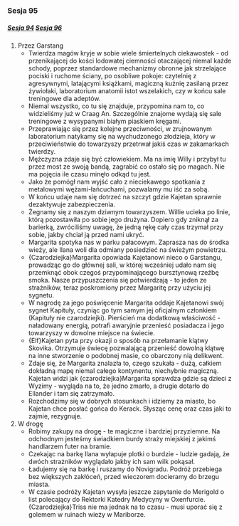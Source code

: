 ### Sesja 95
##### [Sesja 94](#sesja-94) [Sesja 96](#sesja-96)
1. Przez Garstang
    - Twierdza magów kryje w sobie wiele śmiertelnych ciekawostek - od przenikającej do kości lodowatej ciemności otaczającej niemal każde schody, poprzez standardowe mechanizmy obronne jak strzelające pociski i ruchome ściany, po osobliwe pokoje: czytelnię z agresywnymi, latającymi książkami, magiczną kuźnię zasilaną przez żywiołaki, laboratorium anatomii istot wszelakich, czy w końcu sale treningowe dla adeptów.
    - Niemal wszystko, co tu się znajduje, przypomina nam to, co widzieliśmy już w Craag An. Szczególnie znajome wydają się sale treningowe z wysypanymi białym piaskiem kręgami.
    - Przeprawiając się przez kolejne przeciwności, w zrujnowanym laboratorium natykamy się na wychudzonego złodzieja, który w przeciwieństwie do towarzyszy przetrwał jakiś czas w zakamarkach twierdzy. 
    - Mężczyzna zdaje się być człowiekiem. Ma na imię Willy i przybył tu przez most ze swoją bandą, zagrabić co ostało się po magach. Nie ma pojęcia ile czasu minęło odkąd tu jest.
    - Jako że pomógł nam wyjść cało z nieciekawego spotkania z metalowymi wężami-łańcuchami, pozwalamy mu iść za sobą.
    - W końcu udaje nam się dotrzeć na szczyt gdzie Kajetan sprawnie dezaktywuje zabezpieczenia.
    - Żegnamy się z naszym dziwnym towarzyszem. Willie ucieka po linie, którą pozostawiła po sobie jego drużyna. Dopiero gdy zniknął za barierką, zwróciliśmy uwagę, że jedną rękę cały czas trzymał przy sobie, jakby chciał ją przed nami ukryć.
    - Margarita spotyka nas w parku pałacowym. Zaprasza nas do środka wieży, ale Ilana woli dla odmiany posiedzieć na świeżym powietrzu.
    - {Czarodziejka}Margarita opowiada Kajetanowi nieco o Garstangu, prowadząc go do głównej sali, w której wcześniej udało nam się przemknąć obok czegoś przypominającego bursztynową rzeźbę smoka. Nasze przypuszczenia się potwierdzają - to jeden ze strażników, teraz poskromiony przez Margaritę przy użyciu jej sygnetu.
    - W nagrodę za jego poświęcenie Margarita oddaje Kajetanowi swój sygnet Kapituły, czyniąc go tym samym jej oficjalnym członkiem (Kapituły nie czarodziejki). Pierścień ma dodatkową właściwość - naładowany energią, potrafi awaryjnie przenieść posiadacza i jego towarzyszy w dowolne miejsce na świecie.
    - {Elf}Kajetan pyta przy okazji o sposób na przełamanie klątwy Skovika. Otrzymuje świecę pozwalającą przenieść dowolną klątwę na inne stworzenie o podobnej masie, co obarczony nią delikwent.
    - Zdaje się, że Margarita znalazła to, czego szukała - dużą, całkiem dokładną mapę niemal całego kontynentu, niechybnie magiczną. Kajetan widzi jak {czarodziejka}Margarita sprawdza gdzie są dzieci z Wyzimy - wygląda na to, że jedno zmarło, a drugie dotarło do Ellander i tam się zatrzymało.
    - Rozchodzimy się w dobrych stosunkach i idziemy za miasto, bo Kajetan chce posłać gońca do Kerack. Słysząc cenę oraz czas jaki to zajmie, rezygnuje.
2. W drogę
    - Robimy zakupy na drogę - te magiczne i bardziej przyziemne. Na odchodnym jesteśmy świadkiem burdy straży miejskiej z jakimś handlarzem futer na bramie.
    - Czekając na barkę Ilana wyłapuje plotki o burdzie - ludzie gadają, że dwóch strażników wyglądało jakby ich sam wilk pokąsał.
    - Ładujemy się na barkę i ruszamy do Novigradu. Podróż przebiega bez większych zakłóceń, przed wieczorem docieramy do brzegu miasta.
    - W czasie podróży Kajetan wysyła jeszcze zapytanie do Merigold o list polecający do Rektorki Katedry Medycyny w Oxenfurcie. {Czarodziejka}Triss  nie ma jednak na to czasu - musi uporać się z golemem w ruinach wieży w Mariborze.
